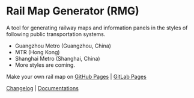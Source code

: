 # Rail Map Generator (RMG)

A tool for generating railway maps and information panels in the styles of following public transportation systems.

-   Guangzhou Metro (Guangzhou, China)
-   MTR (Hong Kong)
-   Shanghai Metro (Shanghai, China)
-   More styles are coming.

Make your own rail map on [GitHub Pages](https://wongchito.github.io/RailMapGenerator) | [GitLab Pages](https://chitowong.gitlab.io/RailMapGenerator)

[Changelog](CHANGELOG.md) | [Documentations](./docs/)

<!-- ## User guide

### Getting started

-   use current canvas or click 'new canvas'

### Adding stations

### Adding interchanges

### Adding branches

### Saving jobs

### Exporting -->
